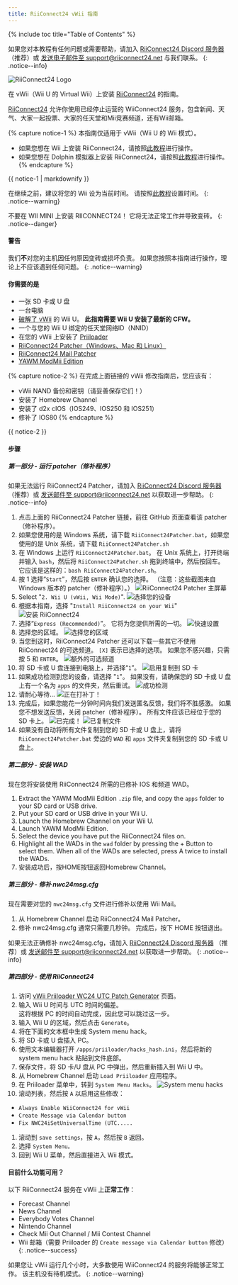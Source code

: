 ```yaml
---
title: RiiConnect24 vWii 指南
---
```


{% include toc title="Table of Contents" %}

如果您对本教程有任何问题或需要帮助，请加入 [RiiConnect24 Discord 服务器](https://discord.gg/rc24)（推荐）或 [发送电子邮件至 support@riiconnect24.net](mailto:support@riiconnect24.net) 与我们联系。
{: .notice--info}

![RiiConnect24 Logo](/images/WiiRC24Logo.jpg)

在 vWii（Wii U 的 Virtual Wii）上安装 [RiiConnect24](https://rc24.xyz) 的指南。

[RiiConnect24](https://rc24.xyz/) 允许你使用已经停止运营的 WiiConnect24 服务，包含新闻、天气、大家一起投票、大家的任天堂和Mii竞赛频道，还有Wii邮箱。

{% capture notice-1 %}
本指南仅适用于 vWii（Wii U 的 Wii 模式）。

- 如果您想在 Wii 上安装 RiiConnect24，请按照[此教程](riiconnect24)进行操作。
- 如果您想在 Dolphin 模拟器上安装 RiiConnect24，请按照[此教程](riiconnect24-dolphin)进行操作。
{% endcapture %}

<div class="notice--warning">{{ notice-1 | markdownify }}</div>

在继续之前，建议将您的 Wii 设为当前时间。 请按照[此教程](rtc)设置时间。
{: .notice--warning}

不要在 WII MINI 上安装 RIICONNECT24！ 它将无法正常工作并导致变砖。
{: .notice--danger}

#### 警告

我们**不**对您的主机因任何原因变砖或损坏负责。 如果您按照本指南进行操作，理论上不应该遇到任何问题。
{: .notice--warning}

#### 你需要的是

* 一张 SD 卡或 U 盘
* 一台电脑
* [破解了 vWii](https://wiiu.hacks.guide/#/vwii-modding) 的 Wii U。 **此指南需要 Wii U 安装了最新的 CFW。**
* 一个与您的 Wii U 绑定的任天堂网络ID（NNID）
* 在您的 vWii 上安装了 [Priiloader](priiloader)
* [RiiConnect24 Patcher（Windows、Mac 和 Linux）](https://github.com/RiiConnect24/RiiConnect24-Patcher/releases)
* [RiiConnect24 Mail Patcher](https://oscwii.org/library/app/Mail-Patcher)
* [YAWM ModMii Edition](https://oscwii.org/library/app/yawmme)

{% capture notice-2 %}
在完成上面链接的 vWii 修改指南后，您应该有：
* vWii NAND 备份和密钥（请妥善保存它们！）
* 安装了 Homebrew Channel
* 安装了 d2x cIOS（IOS249、IOS250 和 IOS251）
* 修补了 IOS80
{% endcapture %}

<div class="notice" markdown="1">

{{ notice-2 }}
</div>

#### 步骤

##### 第一部分 - 运行 patcher（修补程序）

如果无法运行 RiiConnect24 Patcher，请加入 [RiiConnect24 Discord 服务器](https://discord.gg/rc24) （推荐）或 [发送邮件至 support@riiconnect24.net](mailto:support@riiconnect24.net) 以获取进一步帮助。
{: .notice--info}

1. 点击上面的 RiiConnect24 Patcher 链接，前往 GitHub 页面查看该 patcher（修补程序）。
2. 如果您使用的是 Windows 系统，请下载 `RiiConnect24Patcher.bat`，如果您使用的是 Unix 系统，请下载 `RiiConnect24Patcher.sh`
3. 在 Windows 上运行 `RiiConnect24Patcher.bat`。 在 Unix 系统上，打开终端并输入 `bash`，然后将 `RiiConnect24Patcher.sh` 拖到终端中，然后按回车。 它应该是这样的：`bash RiiConnect24Patcher.sh`。
4. 按 1 选择“`Start`”，然后按 `ENTER` 确认您的选择。 （注意：这些截图来自 Windows 版本的 patcher（修补程序）。） ![RiiConnect24 Patcher 主屏幕](/images/RC24_Patcher/1.JPG)
5. Select "`2. Wii U (vWii, Wii Mode)`". ![选择您的设备](/images/RC24_Patcher/2.JPG)
6. 根据本指南，选择 "`Install RiiConnect24 on your Wii`" ![安装 RiiConnect24](/images/RC24_Patcher/3.JPG)
7. 选择“`Express (Recommended)`”。 它将为您提供所需的一切。 ![快速设置](/images/RC24_Patcher/4.JPG)
8. 选择您的区域。 ![选择您的区域](/images/RC24_Patcher/5.JPG)
9. 当您到这时，RiiConnect24 Patcher 还可以下载一些其它不使用 RiiConnect24 的可选频道。 `[X]` 表示已选择的选项。 如果您不感兴趣，只需按 5 和 `ENTER`。 ![额外的可选频道](/images/RC24_Patcher/6.JPG)
10. 将 SD 卡或 U 盘连接到电脑上，并选择“`1`”。 ![启用复制到 SD 卡](/images/RC24_Patcher/7.JPG)
11. 如果成功检测到您的设备，请选择 "`1`"。 如果没有，请确保您的 SD 卡或 U 盘上有一个名为 `apps` 的文件夹，然后重试。 ![成功检测](/images/RC24_Patcher/8.JPG)
12. 请耐心等待... ![正在打补丁！](/images/RC24_Patcher/9.JPG)
13. 完成后，如果您能花一分钟时间向我们发送匿名反馈，我们将不胜感激。  如果您不想发送反馈，关闭 patcher（修补程序）。 所有文件应该已经位于您的 SD 卡上。 ![已完成！](/images/RC24_Patcher/10.JPG) ![已复制文件](/images/RC24_Patcher/11.PNG)
14. 如果没有自动将所有文件复制到您的 SD 卡或 U 盘上，请将 `RiiConnect24Patcher.bat` 旁边的 `WAD` 和 `apps` 文件夹复制到您的 SD 卡或 U 盘上。

##### 第二部分 - 安装 WAD

现在您将安装使用 RiiConnect24 所需的已修补 IOS 和频道 WAD。

1. Extract the YAWM ModMii Edition `.zip` file, and copy the `apps` folder to your SD card or USB drive.
1. Put your SD card or USB drive in your Wii U.
1. Launch the Homebrew Channel on your Wii U.
1. Launch YAWM ModMii Edition.
1. Select the device you have put the RiiConnect24 files on.
1. Highlight all the WADs in the `wad` folder by pressing the + Button to select them. When all of the WADs are selected, press A twice to install the WADs.
1. 安装成功后，按HOME按钮返回Homebrew Channel。

##### 第三部分 - 修补 nwc24msg.cfg

现在需要对您的 `nwc24msg.cfg` 文件进行修补以使用 Wii Mail。

1. 从 Homebrew Channel 启动 RiiConnect24 Mail Patcher。
2. 修补 nwc24msg.cfg 通常只需要几秒钟。 完成后，按下 HOME 按钮退出。

如果无法正确修补 nwc24msg.cfg，请加入 [RiiConnect24 Discord 服务器](https://discord.gg/rc24) （推荐）或 [发送邮件至 support@riiconnect24.net](mailto:support@riiconnect24.net) 以获取进一步帮助。
{: .notice--info}

##### 第四部分 - 使用 RiiConnect24

1. 访问 [vWii Priiloader WC24 UTC Patch Generator](https://garyodernichts.github.io/priiloader-patch-gen/) 页面。
1. 输入 Wii U 时间与 UTC 时间的偏差。 <br> 这将根据 PC 的时间自动完成，因此您可以跳过这一步。
1. 输入 Wii U 的区域，然后点击 `Generate`。
1. 将在下面的文本框中生成 System menu hack。
1. 将 SD 卡或 U 盘插入 PC。
1. 使用文本编辑器打开 `/apps/priiloader/hacks_hash.ini`，然后将新的 system menu hack 粘贴到文件底部。
1. 保存文件，将 SD 卡/U 盘从 PC 中弹出，然后重新插入到 Wii U 中。
1. 从 Homebrew Channel 启动 `Load Priiloader` 应用程序。
1. 在 Priiloader 菜单中，转到 `System Menu Hacks`。 ![System menu hacks](/images/Priiloader/system_menu_hacks.png)
1. 滚动列表，然后按 `A` 以启用这些修改：
  + `Always Enable WiiConnect24 for vWii`
  + `Create Message via Calendar button`
  + `Fix NWC24iSetUniversalTime (UTC.....`
1. 滚动到 `save settings`，按 `A`，然后按 `B` 返回。
1. 选择 `System Menu。`
1. 回到 Wii U 菜单，然后直接进入 Wii 模式。

#### 目前什么功能可用？
以下 RiiConnect24 服务在 vWii 上**正常工作**：
* Forecast Channel
* News Channel
* Everybody Votes Channel
* Nintendo Channel
* Check Mii Out Channel / Mii Contest Channel
* Wii 邮箱（需要 Priiloader 的 `Create message via Calendar button` 修改）
{: .notice--success}

如果您让 vWii 运行几个小时，大多数使用 WiiConnect24 的服务将能够正常工作。 该主机没有待机模式。
{: .notice--warning}
